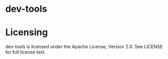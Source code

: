 dev-tools
=========

Licensing
=========
dev-tools is licensed under the Apache License, Version 2.0. See LICENSE for full license text.
